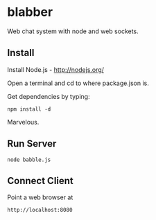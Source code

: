 blabber
=======

Web chat system with node and web sockets.


Install
-------

Install Node.js - http://nodejs.org/

Open a terminal and cd to where package.json is.

Get dependencies by typing: 

    npm install -d

Marvelous.
 
 
Run Server
----------

    node babble.js
    
Connect Client
--------------

Point a web browser at

    http://localhost:8080
